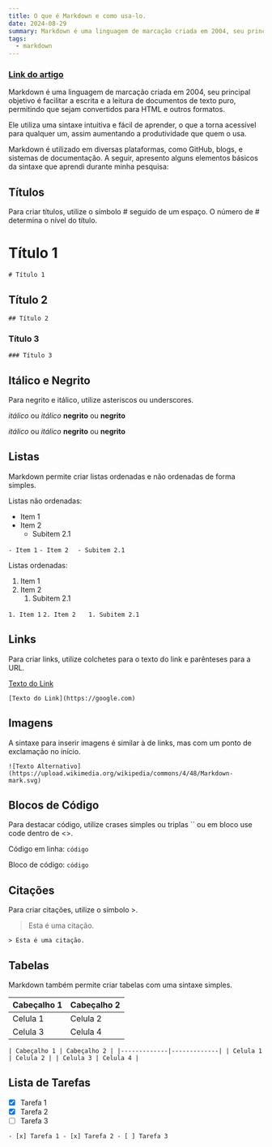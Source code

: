 ```yaml
---
title: O que é Markdown e como usa-lo.
date: 2024-08-29
summary: Markdown é uma linguagem de marcação criada em 2004, seu principal objetivo é facilitar a escrita e a leitura de documentos de texto puro, permitindo que sejam convertidos para HTML e outros formatos.
tags:
  - markdown
---
```

### [Link do artigo](https://dev.to/nugguet/o-que-e-markdown-e-como-usa-lo-4a0h)

Markdown é uma linguagem de marcação criada em 2004, seu principal objetivo é facilitar a escrita e a leitura de documentos de texto puro, permitindo que sejam convertidos para HTML e outros formatos.

Ele utiliza uma sintaxe intuitiva e fácil de aprender, o que a torna acessível para qualquer um, assim aumentando a produtividade que quem o usa.

Markdown é utilizado em diversas plataformas, como GitHub, blogs, e sistemas de documentação. A seguir, apresento alguns elementos básicos da sintaxe que aprendi durante minha pesquisa:

## Títulos

Para criar títulos, utilize o símbolo # seguido de um espaço. O número de # determina o nível do título.

# Título 1
`# Título 1`
## Título 2
`## Título 2`
### Título 3
`### Título 3`

## Itálico e Negrito
Para negrito e itálico, utilize asteriscos ou underscores.

*itálico* ou _itálico_
**negrito** ou __negrito__

*itálico* ou _itálico_
**negrito** ou __negrito__

## Listas
Markdown permite criar listas ordenadas e não ordenadas de forma simples.

Listas não ordenadas:
- Item 1
- Item 2
  - Subitem 2.1

`- Item 1`
`- Item 2`
`  - Subitem 2.1`


Listas ordenadas:
1. Item 1
2. Item 2
   1. Subitem 2.1
   
`1. Item 1`
`2. Item 2`
`   1. Subitem 2.1`


## Links
Para criar links, utilize colchetes para o texto do link e parênteses para a URL.

[Texto do Link](https://google.com)

`[Texto do Link](https://google.com)`

## Imagens
A sintaxe para inserir imagens é similar à de links, mas com um ponto de exclamação no início.

`![Texto Alternativo](https://upload.wikimedia.org/wikipedia/commons/4/48/Markdown-mark.svg)`

## Blocos de Código
Para destacar código, utilize crases simples ou triplas `` ou em bloco use code dentro de <>.

Código em linha:
`código`

Bloco de código:
<code>código</code>

## Citações
Para criar citações, utilize o símbolo >.

> Esta é uma citação.

`> Esta é uma citação.`

## Tabelas
Markdown também permite criar tabelas com uma sintaxe simples.

| Cabeçalho 1 | Cabeçalho 2 |
|-------------|-------------|
| Celula 1    | Celula 2    |
| Celula 3    | Celula 4    |

`| Cabeçalho 1 | Cabeçalho 2 | |-------------|-------------| | Celula 1 | Celula 2 | | Celula 3 | Celula 4 |`

## Lista de Tarefas

- [x] Tarefa 1
- [x] Tarefa 2
- [ ] Tarefa 3

`- [x] Tarefa 1 - [x] Tarefa 2 - [ ] Tarefa 3`
